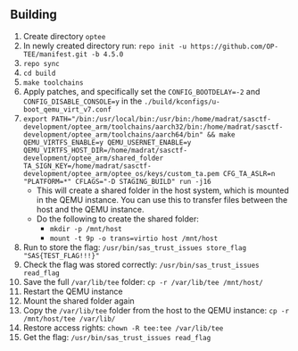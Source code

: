 ## Building

1. Create directory `optee`
2. In newly created directory run: `repo init -u https://github.com/OP-TEE/manifest.git -b 4.5.0`
3. `repo sync`
4. `cd build`
5. `make toolchains`
6. Apply patches, and specifically set the `CONFIG_BOOTDELAY=-2` and `CONFIG_DISABLE_CONSOLE=y` in the `./build/kconfigs/u-boot_qemu_virt_v7.conf`
7. `export PATH="/bin:/usr/local/bin:/usr/bin:/home/madrat/sasctf-development/optee_arm/toolchains/aarch32/bin:/home/madrat/sasctf-development/optee_arm/toolchains/aarch64/bin" && make QEMU_VIRTFS_ENABLE=y QEMU_USERNET_ENABLE=y QEMU_VIRTFS_HOST_DIR=/home/madrat/sasctf-development/optee_arm/shared_folder TA_SIGN_KEY=/home/madrat/sasctf-development/optee_arm/optee_os/keys/custom_ta.pem CFG_TA_ASLR=n "PLATFORM=*" CFLAGS="-D STAGING_BUILD" run -j16`
    - This will create a shared folder in the host system, which is mounted in the QEMU instance. You can use this to transfer files between the host and the QEMU instance.
    - Do the following to create the shared folder:
        - `mkdir -p /mnt/host`
        - `mount -t 9p -o trans=virtio host /mnt/host`
8. Run to store the flag: `/usr/bin/sas_trust_issues store_flag "SAS{TEST_FLAG!!!}"`
9. Check the flag was stored correctly: `/usr/bin/sas_trust_issues read_flag`
10. Save the full `/var/lib/tee` folder: `cp -r /var/lib/tee /mnt/host/`
11. Restart the QEMU instance
12. Mount the shared folder again
13. Copy the `/var/lib/tee` folder from the host to the QEMU instance: `cp -r /mnt/host/tee /var/lib/`
14. Restore access rights: `chown -R tee:tee /var/lib/tee`
15. Get the flag: `/usr/bin/sas_trust_issues read_flag`
